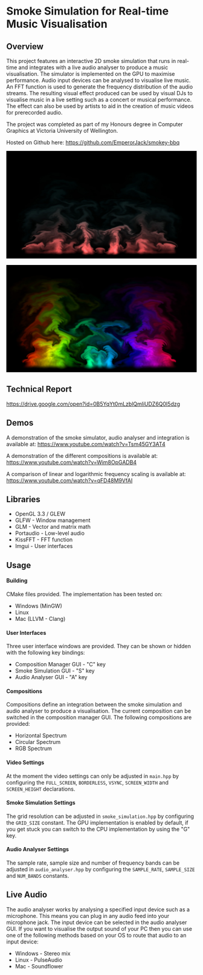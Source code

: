  
# Smoke Simulation for Real-time Music Visualisation

## Overview

This project features an interactive 2D smoke simulation that runs in real-time and
integrates with a live audio analyser to produce a music visualisation. The simulator
is implemented on the GPU to maximise performance. Audio input devices can be analysed
to visualise live music. An FFT function is used to generate the frequency distribution
of the audio streams. The resulting visual effect produced can be used by visual DJs to
visualise music in a live setting such as a concert or musical performance. The effect
can also be used by artists to aid in the creation of music videos for prerecorded audio.

The project was completed as part of my Honours degree in Computer Graphics at Victoria University of Wellington.

Hosted on Github here: https://github.com/EmperorJack/smokey-bbq

![Screenshot 1](screenshot_1.jpg)

![Screenshot 2](screenshot_2.jpg)

## Technical Report

https://drive.google.com/open?id=0B5YqYt0mLzblQmliUDZ6Q0I5dzg

## Demos

A demonstration of the smoke simulator, audio analyser and integration is available at:
https://www.youtube.com/watch?v=Tsm45GY3AT4

A demonstration of the different compositions is available at:
https://www.youtube.com/watch?v=Wim8OpGADB4

A comparison of linear and logarithmic frequency scaling is available at:
https://www.youtube.com/watch?v=qFD48M9VfAI

## Libraries

- OpenGL 3.3 / GLEW
- GLFW - Window management
- GLM - Vector and matrix math
- Portaudio - Low-level audio
- KissFFT - FFT function
- Imgui - User interfaces

## Usage

#### Building

CMake files provided. The implementation has been tested on:
- Windows (MinGW)
- Linux
- Mac (LLVM - Clang)

#### User Interfaces

Three user interface windows are provided. They can be shown or hidden with the following
key bindings:
- Composition Manager GUI - "C" key
- Smoke Simulation GUI - "S" key
- Audio Analyser GUI - "A" key

#### Compositions

Compositions define an integration between the smoke simulation and audio analyser to
produce a visualisation. The current composition can be switched in the composition
manager GUI. The following compositions are provided:
- Horizontal Spectrum
- Circular Spectrum
- RGB Spectrum

#### Video Settings

At the moment the video settings can only be adjusted in `main.hpp` by configuring the 
`FULL_SCREEN`, `BORDERLESS`, `VSYNC`, `SCREEN_WIDTH` and `SCREEN_HEIGHT` declarations.

#### Smoke Simulation Settings

The grid resolution can be adjusted in `smoke_simulation.hpp` by configuring the
`GRID_SIZE` constant. The GPU implementation is enabled by default, if you get
stuck you can switch to the CPU implementation by using the "G" key.

#### Audio Analyser Settings

The sample rate, sample size and number of frequency bands can be adjusted in
`audio_analyser.hpp` by configuring the `SAMPLE_RATE`, `SAMPLE_SIZE` and `NUM_BANDS`
constants.

## Live Audio

The audio analyser works by analysing a specified input device such as a microphone.
This means you can plug in any audio feed into your microphone jack. The input device can
be selected in the audio analyser GUI. If you want to visualise the output sound of your 
PC then you can use one of the following methods based on your OS to route that audio to
an input device:
- Windows - Stereo mix
- Linux - PulseAudio
- Mac - Soundflower
